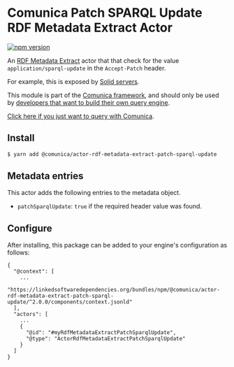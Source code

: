 # Comunica Patch SPARQL Update RDF Metadata Extract Actor

[![npm version](https://badge.fury.io/js/%40comunica%2Factor-rdf-metadata-extract-patch-sparql-update.svg)](https://www.npmjs.com/package/@comunica/actor-rdf-metadata-extract-patch-sparql-update)

An [RDF Metadata Extract](https://github.com/comunica/comunica/tree/master/packages/bus-rdf-metadata-extract) actor that
that check for the value `application/sparql-update` in the `Accept-Patch` header.

For example, this is exposed by [Solid servers](https://github.com/solid/solid-spec/blob/master/api-rest.md#alternative-using-sparql-1).  

This module is part of the [Comunica framework](https://github.com/comunica/comunica),
and should only be used by [developers that want to build their own query engine](https://comunica.dev/docs/modify/).

[Click here if you just want to query with Comunica](https://comunica.dev/docs/query/).

## Install

```bash
$ yarn add @comunica/actor-rdf-metadata-extract-patch-sparql-update
```

## Metadata entries

This actor adds the following entries to the metadata object.

* `patchSparqlUpdate`: `true` if the required header value was found.

## Configure

After installing, this package can be added to your engine's configuration as follows:
```text
{
  "@context": [
    ...
    "https://linkedsoftwaredependencies.org/bundles/npm/@comunica/actor-rdf-metadata-extract-patch-sparql-update/^2.0.0/components/context.jsonld"  
  ],
  "actors": [
    ...
    {
      "@id": "#myRdfMetadataExtractPatchSparqlUpdate",
      "@type": "ActorRdfMetadataExtractPatchSparqlUpdate"
    }
  ]
}
```
